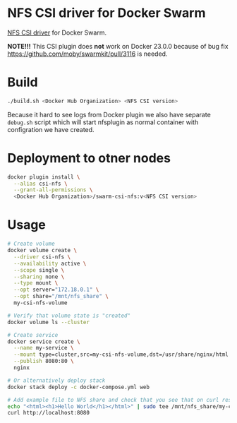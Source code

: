 # NFS CSI driver for Docker Swarm
[NFS CSI driver](https://github.com/kubernetes-csi/csi-driver-nfs) for Docker Swarm.

**NOTE!!!** This CSI plugin does **not** work on Docker 23.0.0 because of bug fix https://github.com/moby/swarmkit/pull/3116 is needed.


# Build
```bash
./build.sh <Docker Hub Organization> <NFS CSI version>
```

Because it hard to see logs from Docker plugin we also have separate `debug.sh` script which will start nfsplugin as normal container with configration we have created.

# Deployment to otner nodes
```bash
docker plugin install \
  --alias csi-nfs \
  --grant-all-permissions \
  <Docker Hub Organization>/swarm-csi-nfs:v<NFS CSI version>
```

# Usage
```bash
# Create volume
docker volume create \
  --driver csi-nfs \
  --availability active \
  --scope single \
  --sharing none \
  --type mount \
  --opt server="172.18.0.1" \
  --opt share="/mnt/nfs_share" \
  my-csi-nfs-volume

# Verify that volume state is "created"
docker volume ls --cluster

# Create service
docker service create \
  --name my-service \
  --mount type=cluster,src=my-csi-nfs-volume,dst=/usr/share/nginx/html \
  --publish 8080:80 \
  nginx

# Or alternatively deploy stack
docker stack deploy -c docker-compose.yml web

# Add example file to NFS share and check that you see that on curl result
echo "<html><h1>Hello World</h1></html>" | sudo tee /mnt/nfs_share/my-csi-nfs-volume/index.html
curl http://localhost:8080
```
